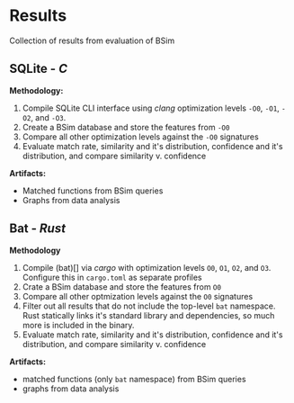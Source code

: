 # Results
Collection of results from evaluation of BSim

## SQLite - *C*

**Methodology:** 
1. Compile SQLite CLI interface using *clang* optimization levels `-O0`, `-O1`, `-O2`, and `-O3`.
2. Create a BSim database and store the features from `-O0`
3. Compare all other optimization levels against the `-O0` signatures
4. Evaluate match rate, similarity and it's distribution, confidence and it's distribution, and compare similarity v. confidence

**Artifacts:**
- Matched functions from BSim queries
- Graphs from data analysis

## Bat - *Rust*

**Methodology**
1. Compile (bat)[] via *cargo* with optimization levels `O0`, `O1`, `O2`, and `O3`. Configure this in `cargo.toml` as separate profiles
2. Crate a BSim database and store the features from `O0`
3. Compare all other optmization levels against the `O0` signatures
4. Filter out all results that do not include the top-level `bat` namespace. Rust statically links it's standard library and dependencies, so much more is included in the binary. 
5. Evaluate match rate, similarity and it's distribution, confidence and it's distribution, and compare similarity v. confidence

**Artifacts:**
- matched functions (only `bat` namespace) from BSim queries
- graphs from data analysis
